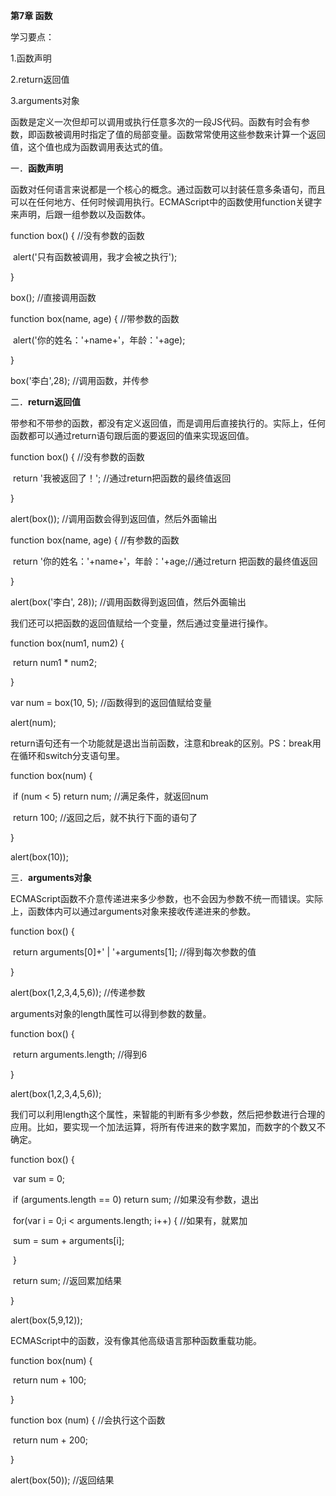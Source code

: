 **第7章 函数**

学习要点：

1.函数声明

2.return返回值

3.arguments对象

函数是定义一次但却可以调用或执行任意多次的一段JS代码。函数有时会有参数，即函数被调用时指定了值的局部变量。函数常常使用这些参数来计算一个返回值，这个值也成为函数调用表达式的值。

一．**函数声明**

函数对任何语言来说都是一个核心的概念。通过函数可以封装任意多条语句，而且可以在任何地方、任何时候调用执行。ECMAScript中的函数使用function关键字来声明，后跟一组参数以及函数体。

function box() {							//没有参数的函数

​	alert('只有函数被调用，我才会被之执行');

}

box();									//直接调用函数

function box(name, age) {					//带参数的函数

​	alert('你的姓名：'+name+'，年龄：'+age);

}

box('李白',28);							//调用函数，并传参

二．**return返回值**

带参和不带参的函数，都没有定义返回值，而是调用后直接执行的。实际上，任何函数都可以通过return语句跟后面的要返回的值来实现返回值。

function box() {							//没有参数的函数

​	return '我被返回了！';					//通过return把函数的最终值返回

}			

alert(box());								//调用函数会得到返回值，然后外面输出

function box(name, age) {					//有参数的函数

​	return '你的姓名：'+name+'，年龄：'+age;//通过return 把函数的最终值返回

}

alert(box('李白', 28));						//调用函数得到返回值，然后外面输出

我们还可以把函数的返回值赋给一个变量，然后通过变量进行操作。

function box(num1, num2) {					

​	return num1 * num2;

}

var num = box(10, 5);						//函数得到的返回值赋给变量

alert(num);

return语句还有一个功能就是退出当前函数，注意和break的区别。PS：break用在循环和switch分支语句里。

function box(num) {	

​	if (num < 5)  return num;				//满足条件，就返回num

​	return 100;							//返回之后，就不执行下面的语句了

}

alert(box(10));

三．**arguments对象**

ECMAScript函数不介意传递进来多少参数，也不会因为参数不统一而错误。实际上，函数体内可以通过arguments对象来接收传递进来的参数。

function box() {

​	return arguments[0]+' | '+arguments[1];		//得到每次参数的值

}

alert(box(1,2,3,4,5,6));						//传递参数

arguments对象的length属性可以得到参数的数量。

function box() {

​	return arguments.length;					//得到6

}

alert(box(1,2,3,4,5,6));

我们可以利用length这个属性，来智能的判断有多少参数，然后把参数进行合理的应用。比如，要实现一个加法运算，将所有传进来的数字累加，而数字的个数又不确定。

function box() {

​	var sum = 0;

​	if (arguments.length == 0) return sum;		//如果没有参数，退出

​	for(var i = 0;i < arguments.length; i++) {	//如果有，就累加

​		sum = sum + arguments[i];

​	}

​	return sum;							//返回累加结果

}

alert(box(5,9,12));

ECMAScript中的函数，没有像其他高级语言那种函数重载功能。

function box(num) {

​	return num + 100;

}

function box (num) {						//会执行这个函数

​	return num + 200;

}

alert(box(50));								//返回结果